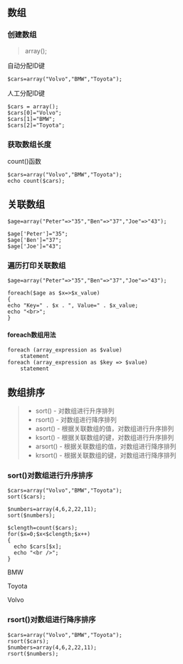 ## 数组

### 创建数组

> array();

自动分配ID键

```
$cars=array("Volvo","BMW","Toyota");
```

人工分配ID键

```
$cars = array();
$cars[0]="Volvo";        
$cars[1]="BMW";        
$cars[2]="Toyota";
```

### 获取数组长度

count()函数

```
$cars=array("Volvo","BMW","Toyota"); 
echo count($cars); 
```

## 关联数组

```
$age=array("Peter"=>"35","Ben"=>"37","Joe"=>"43");
```

```
$age['Peter']="35";        
$age['Ben']="37";        
$age['Joe']="43";
```

### 遍历打印关联数组

```
$age=array("Peter"=>"35","Ben"=>"37","Joe"=>"43"); 

foreach($age as $x=>$x_value) 
{ 
echo "Key=" . $x . ", Value=" . $x_value; 
echo "<br>"; 
} 
```

#### foreach数组用法

```
foreach (array_expression as $value)
    statement
foreach (array_expression as $key => $value)
    statement
```

## 数组排序

> - sort() - 对数组进行升序排列
> - rsort() - 对数组进行降序排列
> - asort() - 根据关联数组的值，对数组进行升序排列
> - ksort() - 根据关联数组的键，对数组进行升序排列
> - arsort() - 根据关联数组的值，对数组进行降序排列
> - krsort() - 根据关联数组的键，对数组进行降序排列

### sort()对数组进行升序排序

```
$cars=array("Volvo","BMW","Toyota");
sort($cars);

$numbers=array(4,6,2,22,11);
sort($numbers);

$clength=count($cars);
for($x=0;$x<$clength;$x++)
{
  echo $cars[$x];
  echo "<br />";
}
```

BMW 

Toyota 

Volvo

### rsort()对数组进行降序排序

```
$cars=array("Volvo","BMW","Toyota");
rsort($cars);
$numbers=array(4,6,2,22,11);
rsort($numbers);
```

